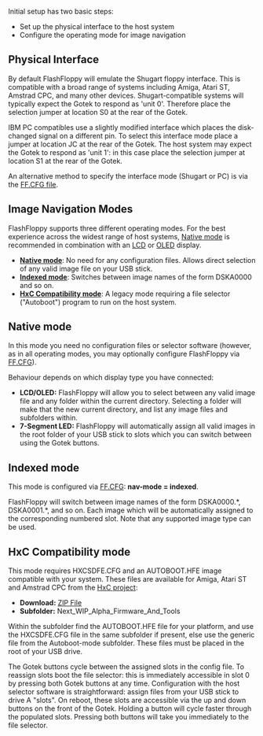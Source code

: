 Initial setup has two basic steps:
- Set up the physical interface to the host system
- Configure the operating mode for image navigation

## Physical Interface

By default FlashFloppy will emulate the Shugart floppy interface. This
is compatible with a broad range of systems including Amiga, Atari ST,
Amstrad CPC, and many other devices. Shugart-compatible systems will
typically expect the Gotek to respond as 'unit 0'. Therefore place the
selection jumper at location S0 at the rear of the Gotek.

IBM PC compatibles use a slightly modified interface which places the
disk-changed signal on a different pin. To select this interface mode
place a jumper at location JC at the rear of the Gotek. The host
system may expect the Gotek to respond as 'unit 1': in this case place
the selection jumper at location S1 at the rear of the Gotek.

An alternative method to specify the interface mode (Shugart or PC) is
via the [FF.CFG file][ffcfg].

## Image Navigation Modes

FlashFloppy supports three different operating modes. For the best
experience across the widest range of host systems, [Native
mode](#native-mode) is recommended in combination with an [LCD][lcd] or
[OLED][oled] display.

- [**Native mode**](#native-mode): No need for any configuration files.
  Allows direct selection of any valid image file on your USB stick.
- [**Indexed mode**](#indexed-mode): Switches between image names of the
  form DSKA0000 and so on.
- [**HxC Compatibility mode**](#hxc-compatibility-mode): A legacy mode
  requiring a file selector ("Autoboot") program to run on the host
  system.
  
## Native mode

In this mode you need no configuration files or selector
software (however, as in all operating modes, you may optionally
configure FlashFloppy via [FF.CFG][ffcfg]).

Behaviour depends on which display type you have connected:
- **LCD/OLED:**
FlashFloppy will allow you to select between any valid image file and
any folder within the current directory. Selecting a folder will make
that the new current directory, and list any image files and
subfolders within.
- **7-Segment LED:**
FlashFloppy will automatically assign all valid images in
the root folder of your USB stick to slots which you can switch
between using the Gotek buttons.

## Indexed mode

This mode is configured via [FF.CFG][ffcfg]:
**nav-mode = indexed**.

FlashFloppy will switch between image names of the form
DSKA0000.\*, DSKA0001.\*, and so on. Each image which will be automatically
assigned to the corresponding numbered slot. Note that any supported
image type can be used.

## HxC Compatibility mode

This mode requires HXCSDFE.CFG and an AUTOBOOT.HFE image compatible
with your system. These files are available for Amiga, Atari ST
and Amstrad CPC from the [HxC project][hxc_web]:
- **Download:** [ZIP File][hxc_dl]
- **Subfolder:** Next_WIP_Alpha_Firmware_And_Tools

Within the subfolder find the AUTOBOOT.HFE file for your platform, and
use the HXCSDFE.CFG file in the same subfolder if present, else use
the generic file from the Autoboot-mode subfolder. These files must be
placed in the root of your USB drive.

The Gotek buttons cycle between the assigned slots in the config
file. To reassign slots boot the file selector: this is immediately
accessible in slot 0 by pressing both Gotek buttons at any
time. Configuration with the host selector software is
straightforward: assign files from your USB stick to drive A
"slots". On reboot, these slots are accessible via the up and down
buttons on the front of the Gotek. Holding a button will cycle faster
through the populated slots. Pressing both buttons will take you
immediately to the file selector.

[ffcfg]: Configuration#ffcfg-configuration-file
[lcd]: https://github.com/keirf/FlashFloppy/wiki/Hardware-Mods#lcd-display
[oled]: https://github.com/keirf/FlashFloppy/wiki/Hardware-Mods#oled-display
[hxc_web]: http://hxc2001.com/
[hxc_dl]: http://hxc2001.com/download/floppy_drive_emulator/HXCFEUSB_HFE_beta_firmware.zip
